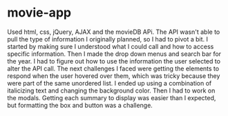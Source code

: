 # movie-app
Used html, css, jQuery, AJAX and the movieDB APi.
The API wasn't able to pull the type of information I originally planned, so I had to pivot a bit. I started by making sure I understood what I could call and how to access specific information. Then I made the drop down menus and search bar for the year. I had to figure out how to use the information the user selected to alter the API call. The next challenges I faced were getting the elements to respond when the user hovered over them, which was tricky because they were part of the same unordered list. I ended up using a combination of italicizing text and changing the background color. Then I had to work on the modals. Getting each summary to display was easier than I expected, but formatting the box and button was a challenge. 
